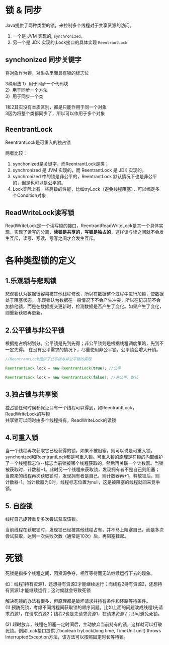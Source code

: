 # 锁 & 同步
Java提供了两种类型的锁，来控制多个线程对于共享资源的访问。
1. 一个是 JVM 实现的, `synchronized`，
2. 另一个是 JDK 实现的,Lock接口的具体实现 `ReentrantLock`


## synchonized 同步关键字
将对象作为锁，对象头里面具有锁的标志位

3种用法
1）用于同步一个代码块  
2）用于同步一个方法  
3）用于同步一个类  

1和2其实没有本质区别，都是只能作用于同一个对象  
3因为将整个类都同步了，所以可以作用于多个对象  

## ReentrantLock

ReentrantLock是可重入的独占锁

两者比较：
1. synchonized是关键字，而ReentrantLock是类；
2. synchronized 是 JVM 实现的，而 ReentrantLock 是 JDK 实现的。
3. synchronized 中的锁是非公平的，ReentrantLock 默认情况下也是非公平的，但是也可以是公平的。
4. Lock实际上有一些高级的性能，比如tryLock（避免线程阻塞），可以绑定多个Condition对象


## ReadWriteLock读写锁
ReadWriteLock是一个读写锁的接口，ReentrantReadWriteLock是其一个具体实现，实现了读写的分离，**读锁是共享的，写锁是独占的**，这样读与读之间就不会发生互斥，读写、写读、写写之间才会发生互斥。


# 各种类型锁的定义
## 1.乐观锁与悲观锁
悲观锁认为数据很容易被其他线程修改，所以在数据整个过程中进行加锁，使数据处于阻塞状态。
乐观锁认为数据在一般情况下不会产生冲突，所以在记录前不会加排他锁，而是在数据提交更新时，检测数据是否产生了变化。如果产生了变化，则重新获取再更新。

## 2.公平锁与非公平锁
根据抢占机制划分。公平锁是先到先得；非公平锁则是根据线程调度策略，先到不一定先得。
在没有公平需求的情况下，尽量使用非公平锁，公平锁会增大开销。

```java
//ReentrantLock提供了公平锁与非公平锁的实现

ReentrantLock lock = new ReentrantLock(true); //公平

ReentrantLock lock = new ReentrantLock(false); //非公平，默认
```
## 3.独占锁与共享锁
独占锁任何时候都保证只有一个线程可以得到，如ReentrantLock，ReadWriteLock的写锁  
共享锁可以同时由多个线程持有，ReadWriteLock的读锁  

## 4.可重入锁
当一个线程再次获取它已经获得的锁，如果不被阻塞，则可以说是可重入锁。
synchonized和ReentrantLock都是可重入锁。可重入锁的原理是在锁的内部维护了一个线程标志位--标志当前锁被哪个线程获取的，然后再关联一个计数器。当锁被获取时，计数器+1。此时另一个线程来获取锁，发现拥有者不是自己则阻塞；当原来的线程再次获取锁时，发现拥有者是自己，则计数器再+1，释放锁后，则计数器-1。当计数器为0时，线程标志位置为null，这是被阻塞的线程就回来竞争锁。

## 5. 自旋锁

线程自己旋转重复多次尝试获取该锁。

当前线程在获取锁时，发现锁已经被其他线程占有，并不马上阻塞自己，而是多次尝试获取，达到一次失败次数（通常是10次）后，再阻塞挂起。


#  死锁

死锁是指多个线程之间，因资源争夺，相互等待而无法继续运行下去的现象。

如：线程1持有资源1，还想持有资源2才能继续运行；而线程2持有资源2，还想持有资源1才能继续运行；这时候就会导致死锁

解决死锁的办法有很多，但原理都是破坏请求并持有条件和环路等待条件。  
(1) 预防死锁，考虑不同线程间获取锁的顺序问题。比如上面的问题改成线程1先请求资源1，在请求资源2；线程2也是先请求资源1，在请求资源2；即可避免死锁。

(2) 超时放弃，线程在阻塞一定时间后，主动放弃当前持有的锁，这样就可以打破死锁。例如Lock接口提供了boolean tryLock(long time, TimeUnit unit) throws InterruptedException方法，该方法可以按照固定时长等待锁。